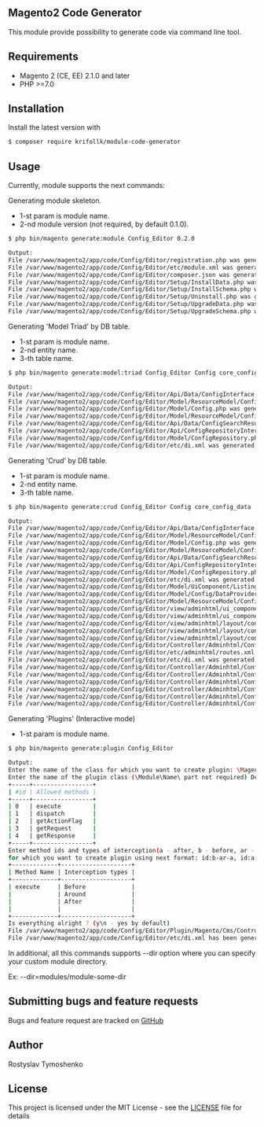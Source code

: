 ## Magento2 Code Generator

This module provide possibility to generate code via command line tool.

## Requirements

- Magento 2 (CE, EE) 2.1.0 and later
- PHP >=7.0

## Installation

Install the latest version with

```bash
$ composer require krifollk/module-code-generator
```

## Usage

Currently, module supports the next commands:

Generating module skeleton.
- 1-st param is module name. 
- 2-nd module version (not required, by default 0.1.0).
```bash
$ php bin/magento generate:module Config_Editor 0.2.0

Output:
File /var/www/magento2/app/code/Config/Editor/registration.php was generated.
File /var/www/magento2/app/code/Config/Editor/etc/module.xml was generated.
File /var/www/magento2/app/code/Config/Editor/composer.json was generated.
File /var/www/magento2/app/code/Config/Editor/Setup/InstallData.php was generated.
File /var/www/magento2/app/code/Config/Editor/Setup/InstallSchema.php was generated.
File /var/www/magento2/app/code/Config/Editor/Setup/Uninstall.php was generated.
File /var/www/magento2/app/code/Config/Editor/Setup/UpgradeData.php was generated.
File /var/www/magento2/app/code/Config/Editor/Setup/UpgradeSchema.php was generated.
```

Generating 'Model Triad' by DB table.
- 1-st param is module name.
- 2-nd entity name.
- 3-th table name.

```bash
$ php bin/magento generate:model:triad Config_Editor Config core_config_data

Output:
File /var/www/magento2/app/code/Config/Editor/Api/Data/ConfigInterface.php was generated.
File /var/www/magento2/app/code/Config/Editor/Model/ResourceModel/Config.php was generated.
File /var/www/magento2/app/code/Config/Editor/Model/Config.php was generated.
File /var/www/magento2/app/code/Config/Editor/Model/ResourceModel/Config/Collection.php was generated.
File /var/www/magento2/app/code/Config/Editor/Api/Data/ConfigSearchResultsInterface.php was generated.
File /var/www/magento2/app/code/Config/Editor/Api/ConfigRepositoryInterface.php was generated.
File /var/www/magento2/app/code/Config/Editor/Model/ConfigRepository.php was generated.
File /var/www/magento2/app/code/Config/Editor/etc/di.xml was generated.
```

Generating 'Crud' by DB table.
- 1-st param is module name.
- 2-nd entity name.
- 3-th table name.

```bash
$ php bin/magento generate:crud Config_Editor Config core_config_data

Output:
File /var/www/magento2/app/code/Config/Editor/Api/Data/ConfigInterface.php was generated.
File /var/www/magento2/app/code/Config/Editor/Model/ResourceModel/Config.php was generated.
File /var/www/magento2/app/code/Config/Editor/Model/Config.php was generated.
File /var/www/magento2/app/code/Config/Editor/Model/ResourceModel/Config/Collection.php was generated.
File /var/www/magento2/app/code/Config/Editor/Api/Data/ConfigSearchResultsInterface.php was generated.
File /var/www/magento2/app/code/Config/Editor/Api/ConfigRepositoryInterface.php was generated.
File /var/www/magento2/app/code/Config/Editor/Model/ConfigRepository.php was generated.
File /var/www/magento2/app/code/Config/Editor/etc/di.xml was generated.
File /var/www/magento2/app/code/Config/Editor/Model/UiComponent/Listing/Column/ConfigActions.php was generated.
File /var/www/magento2/app/code/Config/Editor/Model/Config/DataProvider.php was generated.
File /var/www/magento2/app/code/Config/Editor/Model/ResourceModel/Config/Grid/Collection.php was generated.
File /var/www/magento2/app/code/Config/Editor/view/adminhtml/ui_component/config_editor_config_form.xml was generated.
File /var/www/magento2/app/code/Config/Editor/view/adminhtml/ui_component/config_editor_config_listing.xml was generated.
File /var/www/magento2/app/code/Config/Editor/view/adminhtml/layout/config_editor_config_edit.xml was generated.
File /var/www/magento2/app/code/Config/Editor/view/adminhtml/layout/config_editor_config_index.xml was generated.
File /var/www/magento2/app/code/Config/Editor/view/adminhtml/layout/config_editor_config_new.xml was generated.
File /var/www/magento2/app/code/Config/Editor/Controller/Adminhtml/Config/Index.php was generated.
File /var/www/magento2/app/code/Config/Editor/etc/adminhtml/routes.xml was generated.
File /var/www/magento2/app/code/Config/Editor/etc/di.xml was generated.
File /var/www/magento2/app/code/Config/Editor/Controller/Adminhtml/Config/Edit.php was generated.
File /var/www/magento2/app/code/Config/Editor/Controller/Adminhtml/Config/NewAction.php was generated.
File /var/www/magento2/app/code/Config/Editor/Controller/Adminhtml/Config/Save.php was generated.
File /var/www/magento2/app/code/Config/Editor/Controller/Adminhtml/Config/Delete.php was generated.
File /var/www/magento2/app/code/Config/Editor/Controller/Adminhtml/Config/MassDelete.php was generated.
File /var/www/magento2/app/code/Config/Editor/Controller/Adminhtml/Config/InlineEdit.php was generated.
```

Generating 'Plugins' (Interactive mode)
- 1-st param is module name.

```bash
$ php bin/magento generate:plugin Config_Editor

Output:
Enter the name of the class for which you want to create plugin: \Magento\Cms\Controller\Index\Index
Enter the name of the plugin class (\Module\Name\ part not required) Default: \Config\Editor\Plugin\Magento\Cms\Controller\Index\Index:
+-----+-----------------+
| #id | Allowed methods |
+-----+-----------------+
| 0   | execute         |
| 1   | dispatch        |
| 2   | getActionFlag   |
| 3   | getRequest      |
| 4   | getResponse     |
+-----+-----------------+
Enter method ids and types of interception(a - after, b - before, ar - around)
for which you want to create plugin using next format: id:b-ar-a, id:a-b: 0:a-b-ar
+-------------+--------------------+
| Method Name | Interception types |
+-------------+--------------------+
| execute     | Before             |
|             | Around             |
|             | After              |
|             |                    |
+-------------+--------------------+
Is everything alright ? (y\n - yes by default)
File /var/www/magento2/app/code/Config/Editor/Plugin/Magento/Cms/Controller/Index/Index.php has been generated.
File /var/www/magento2/app/code/Config/Editor/etc/di.xml has been generated.
```

In additional, all this commands supports --dir option where you can specify your custom module directory.

Ex: --dir=modules/module-some-dir




## Submitting bugs and feature requests

Bugs and feature request are tracked on [GitHub](https://github.com/Krifollk/magento-code-generator/issues)

## Author

Rostyslav Tymoshenko

## License

This project is licensed under the MIT License - see the [LICENSE](LICENSE) file for details
